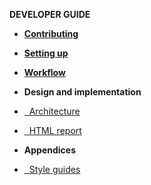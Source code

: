 <navigation>

<span class="lead">****DEVELOPER GUIDE****</span>

* [**Contributing**]({{baseUrl}}/dg/index.html)
* [**Setting up**]({{baseUrl}}/dg/settingUp.html)
* [**Workflow**]({{baseUrl}}/dg/workflow.html)

* **Design and implementation**
* [&nbsp;&nbsp;Architecture]({{baseUrl}}/dg/architecture.html)
* [&nbsp;&nbsp;HTML report]({{baseUrl}}/dg/report.html)

* **Appendices**
* [&nbsp;&nbsp;Style guides]({{baseUrl}}/dg/styleGuides.html)

</navigation>
